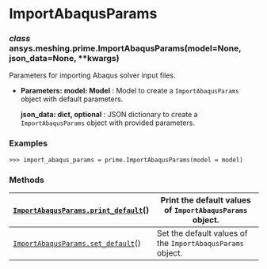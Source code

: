<!-- vale off -->

<a id="importabaqusparams"></a>

# ImportAbaqusParams

<a id="ansys.meshing.prime.ImportAbaqusParams"></a>

### *class* ansys.meshing.prime.ImportAbaqusParams(model=None, json_data=None, \*\*kwargs)

Parameters for importing Abaqus solver input files.

* **Parameters:**
  **model: Model**
  : Model to create a `ImportAbaqusParams` object with default parameters.

  **json_data: dict, optional**
  : JSON dictionary to create a `ImportAbaqusParams` object with provided parameters.

### Examples

```pycon
>>> import_abaqus_params = prime.ImportAbaqusParams(model = model)
```

<!-- !! processed by numpydoc !! -->

### Methods

| [`ImportAbaqusParams.print_default`](ansys.meshing.prime.ImportAbaqusParams.print_default.md#ansys.meshing.prime.ImportAbaqusParams.print_default)()   | Print the default values of `ImportAbaqusParams` object.   |
|--------------------------------------------------------------------------------------------------------------------------------------------------------|------------------------------------------------------------|
| [`ImportAbaqusParams.set_default`](ansys.meshing.prime.ImportAbaqusParams.set_default.md#ansys.meshing.prime.ImportAbaqusParams.set_default)()         | Set the default values of the `ImportAbaqusParams` object. |
<!-- vale on -->
